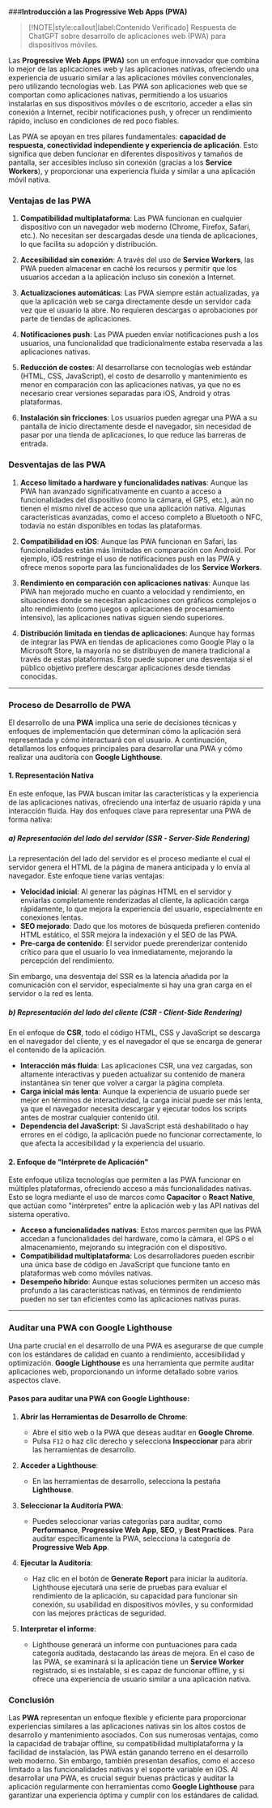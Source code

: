 ###**Introducción a las Progressive Web Apps (PWA)** <!-- {docsify-ignore} -->

> [!NOTE|style:callout|label:Contenido Verificado]
> Respuesta de ChatGPT sobre desarrollo de aplicaciones web (PWA) para dispositivos móviles.


Las **Progressive Web Apps (PWA)** son un enfoque innovador que combina lo mejor de las aplicaciones web y las aplicaciones nativas, ofreciendo una experiencia de usuario similar a las aplicaciones móviles convencionales, pero utilizando tecnologías web. Las PWA son aplicaciones web que se comportan como aplicaciones nativas, permitiendo a los usuarios instalarlas en sus dispositivos móviles o de escritorio, acceder a ellas sin conexión a Internet, recibir notificaciones push, y ofrecer un rendimiento rápido, incluso en condiciones de red poco fiables.

Las PWA se apoyan en tres pilares fundamentales: **capacidad de respuesta, conectividad independiente y experiencia de aplicación**. Esto significa que deben funcionar en diferentes dispositivos y tamaños de pantalla, ser accesibles incluso sin conexión (gracias a los **Service Workers**), y proporcionar una experiencia fluida y similar a una aplicación móvil nativa.

### **Ventajas de las PWA** <!-- {docsify-ignore} -->

1. **Compatibilidad multiplataforma**: Las PWA funcionan en cualquier dispositivo con un navegador web moderno (Chrome, Firefox, Safari, etc.). No necesitan ser descargadas desde una tienda de aplicaciones, lo que facilita su adopción y distribución.
   
2. **Accesibilidad sin conexión**: A través del uso de **Service Workers**, las PWA pueden almacenar en caché los recursos y permitir que los usuarios accedan a la aplicación incluso sin conexión a Internet.

3. **Actualizaciones automáticas**: Las PWA siempre están actualizadas, ya que la aplicación web se carga directamente desde un servidor cada vez que el usuario la abre. No requieren descargas o aprobaciones por parte de tiendas de aplicaciones.

4. **Notificaciones push**: Las PWA pueden enviar notificaciones push a los usuarios, una funcionalidad que tradicionalmente estaba reservada a las aplicaciones nativas.

5. **Reducción de costes**: Al desarrollarse con tecnologías web estándar (HTML, CSS, JavaScript), el costo de desarrollo y mantenimiento es menor en comparación con las aplicaciones nativas, ya que no es necesario crear versiones separadas para iOS, Android y otras plataformas.

6. **Instalación sin fricciones**: Los usuarios pueden agregar una PWA a su pantalla de inicio directamente desde el navegador, sin necesidad de pasar por una tienda de aplicaciones, lo que reduce las barreras de entrada.

### **Desventajas de las PWA** <!-- {docsify-ignore} -->

1. **Acceso limitado a hardware y funcionalidades nativas**: Aunque las PWA han avanzado significativamente en cuanto a acceso a funcionalidades del dispositivo (como la cámara, el GPS, etc.), aún no tienen el mismo nivel de acceso que una aplicación nativa. Algunas características avanzadas, como el acceso completo a Bluetooth o NFC, todavía no están disponibles en todas las plataformas.

2. **Compatibilidad en iOS**: Aunque las PWA funcionan en Safari, las funcionalidades están más limitadas en comparación con Android. Por ejemplo, iOS restringe el uso de notificaciones push en las PWA y ofrece menos soporte para las funcionalidades de los **Service Workers**.

3. **Rendimiento en comparación con aplicaciones nativas**: Aunque las PWA han mejorado mucho en cuanto a velocidad y rendimiento, en situaciones donde se necesitan aplicaciones con gráficos complejos o alto rendimiento (como juegos o aplicaciones de procesamiento intensivo), las aplicaciones nativas siguen siendo superiores.

4. **Distribución limitada en tiendas de aplicaciones**: Aunque hay formas de integrar las PWA en tiendas de aplicaciones como Google Play o la Microsoft Store, la mayoría no se distribuyen de manera tradicional a través de estas plataformas. Esto puede suponer una desventaja si el público objetivo prefiere descargar aplicaciones desde tiendas conocidas.

---

### **Proceso de Desarrollo de PWA** <!-- {docsify-ignore} -->

El desarrollo de una **PWA** implica una serie de decisiones técnicas y enfoques de implementación que determinan cómo la aplicación será representada y cómo interactuará con el usuario. A continuación, detallamos los enfoques principales para desarrollar una PWA y cómo realizar una auditoría con **Google Lighthouse**.

#### **1. Representación Nativa**
En este enfoque, las PWA buscan imitar las características y la experiencia de las aplicaciones nativas, ofreciendo una interfaz de usuario rápida y una interacción fluida. Hay dos enfoques clave para representar una PWA de forma nativa:

##### **a) Representación del lado del servidor (SSR - Server-Side Rendering)**
La representación del lado del servidor es el proceso mediante el cual el servidor genera el HTML de la página de manera anticipada y lo envía al navegador. Este enfoque tiene varias ventajas:

- **Velocidad inicial**: Al generar las páginas HTML en el servidor y enviarlas completamente renderizadas al cliente, la aplicación carga rápidamente, lo que mejora la experiencia del usuario, especialmente en conexiones lentas.
- **SEO mejorado**: Dado que los motores de búsqueda prefieren contenido HTML estático, el SSR mejora la indexación y el SEO de las PWA.
- **Pre-carga de contenido**: El servidor puede prerenderizar contenido crítico para que el usuario lo vea inmediatamente, mejorando la percepción del rendimiento.

Sin embargo, una desventaja del SSR es la latencia añadida por la comunicación con el servidor, especialmente si hay una gran carga en el servidor o la red es lenta.

##### **b) Representación del lado del cliente (CSR - Client-Side Rendering)**
En el enfoque de **CSR**, todo el código HTML, CSS y JavaScript se descarga en el navegador del cliente, y es el navegador el que se encarga de generar el contenido de la aplicación.

- **Interacción más fluida**: Las aplicaciones CSR, una vez cargadas, son altamente interactivas y pueden actualizar su contenido de manera instantánea sin tener que volver a cargar la página completa.
- **Carga inicial más lenta**: Aunque la experiencia de usuario puede ser mejor en términos de interactividad, la carga inicial puede ser más lenta, ya que el navegador necesita descargar y ejecutar todos los scripts antes de mostrar cualquier contenido útil.
- **Dependencia del JavaScript**: Si JavaScript está deshabilitado o hay errores en el código, la aplicación puede no funcionar correctamente, lo que afecta la accesibilidad y la experiencia del usuario.

#### **2. Enfoque de "Intérprete de Aplicación"**

Este enfoque utiliza tecnologías que permiten a las PWA funcionar en múltiples plataformas, ofreciendo acceso a más funcionalidades nativas. Esto se logra mediante el uso de marcos como **Capacitor** o **React Native**, que actúan como "intérpretes" entre la aplicación web y las API nativas del sistema operativo.

- **Acceso a funcionalidades nativas**: Estos marcos permiten que las PWA accedan a funcionalidades del hardware, como la cámara, el GPS o el almacenamiento, mejorando su integración con el dispositivo.
- **Compatibilidad multiplataforma**: Los desarrolladores pueden escribir una única base de código en JavaScript que funcione tanto en plataformas web como móviles nativas.
- **Desempeño híbrido**: Aunque estas soluciones permiten un acceso más profundo a las características nativas, en términos de rendimiento pueden no ser tan eficientes como las aplicaciones nativas puras.

---

### **Auditar una PWA con Google Lighthouse** <!-- {docsify-ignore} -->

Una parte crucial en el desarrollo de una PWA es asegurarse de que cumple con los estándares de calidad en cuanto a rendimiento, accesibilidad y optimización. **Google Lighthouse** es una herramienta que permite auditar aplicaciones web, proporcionando un informe detallado sobre varios aspectos clave.

#### **Pasos para auditar una PWA con Google Lighthouse**:

1. **Abrir las Herramientas de Desarrollo de Chrome**:
   - Abre el sitio web o la PWA que deseas auditar en **Google Chrome**.
   - Pulsa `F12` o haz clic derecho y selecciona **Inspeccionar** para abrir las herramientas de desarrollo.

2. **Acceder a Lighthouse**:
   - En las herramientas de desarrollo, selecciona la pestaña **Lighthouse**.

3. **Seleccionar la Auditoría PWA**:
   - Puedes seleccionar varias categorías para auditar, como **Performance**, **Progressive Web App**, **SEO**, y **Best Practices**. Para auditar específicamente la PWA, selecciona la categoría de **Progressive Web App**.

4. **Ejecutar la Auditoría**:
   - Haz clic en el botón de **Generate Report** para iniciar la auditoría. Lighthouse ejecutará una serie de pruebas para evaluar el rendimiento de la aplicación, su capacidad para funcionar sin conexión, su usabilidad en dispositivos móviles, y su conformidad con las mejores prácticas de seguridad.

5. **Interpretar el informe**:
   - Lighthouse generará un informe con puntuaciones para cada categoría auditada, destacando las áreas de mejora. En el caso de las PWA, se examinará si la aplicación tiene un **Service Worker** registrado, si es instalable, si es capaz de funcionar offline, y si ofrece una experiencia de usuario similar a una aplicación nativa.

### **Conclusión** <!-- {docsify-ignore} -->

Las **PWA** representan un enfoque flexible y eficiente para proporcionar experiencias similares a las aplicaciones nativas sin los altos costos de desarrollo y mantenimiento asociados. Con sus numerosas ventajas, como la capacidad de trabajar offline, su compatibilidad multiplataforma y la facilidad de instalación, las PWA están ganando terreno en el desarrollo web moderno. Sin embargo, también presentan desafíos, como el acceso limitado a las funcionalidades nativas y el soporte variable en iOS. Al desarrollar una PWA, es crucial seguir buenas prácticas y auditar la aplicación regularmente con herramientas como **Google Lighthouse** para garantizar una experiencia óptima y cumplir con los estándares de calidad.